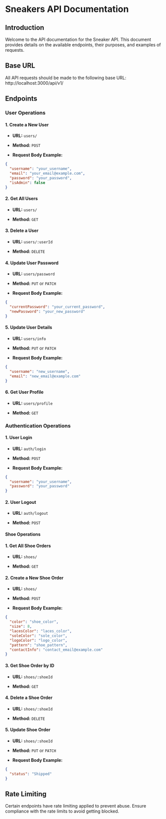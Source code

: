 # Sneakers API Documentation

## Introduction

Welcome to the API documentation for the Sneaker API. This document provides details on the available endpoints, their purposes, and examples of requests.

## Base URL

All API requests should be made to the following base URL:
http://localhost:3000/api/v1/


## Endpoints

### User Operations

#### 1. Create a New User

- **URL:** `users/`

- **Method:** `POST`

- **Request Body Example:**
```json
{
  "username": "your_username",
  "email": "your_email@example.com",
  "password": "your_password",
  "isAdmin": false
}
```

#### 2. Get All Users

- **URL:** `users/`

- **Method:** `GET`

#### 3. Delete a User

- **URL:** `users/:userId`

- **Method:** `DELETE`

#### 4. Update User Password

- **URL:** ``users/password``

- **Method:** ``PUT`` or ``PATCH``

- **Request Body Example:**
```json
{
  "currentPassword": "your_current_password",
  "newPassword": "your_new_password"
}
```

#### 5. Update User Details
- **URL:** ``users/info``

- **Method:** ``PUT`` or ``PATCH``

- **Request Body Example:**
```json
{
  "username": "new_username",
  "email": "new_email@example.com"
}
```
#### 6. Get User Profile

- **URL:** ``users/profile``

- **Method:** ``GET``

### Authentication Operations
#### 1. User Login

- **URL:** ``auth/login``

- **Method:** ``POST``

- **Request Body Example:**
```json
{
  "username": "your_username",
  "password": "your_password"
}
```
#### 2. User Logout

- **URL:** ``auth/logout``

- **Method:** ``POST``

#### Shoe Operations
#### 1. Get All Shoe Orders

- **URL:** ``shoes/``

- **Method:** ``GET``
#### 2. Create a New Shoe Order

- **URL:** ``shoes/``

- **Method:** ``POST``

- **Request Body Example:**
```json
{
  "color": "shoe_color",
  "size": 8,
  "lacesColor": "laces_color",
  "soleColor": "sole_color",
  "logoColor": "logo_color",
  "pattern": "shoe_pattern",
  "contactInfo": "contact_email@example.com"
}
```
#### 3. Get Shoe Order by ID

- **URL:** ``shoes/:shoeId``

- **Method:** ``GET``
#### 4. Delete a Shoe Order

- **URL:** ``shoes/:shoeId``

- **Method:** ``DELETE``
#### 5. Update Shoe Order

- **URL:** ``shoes/:shoeId``

- **Method:** ``PUT`` or ``PATCH``

- **Request Body Example:**
```json
{
  "status": "Shipped"
}
```

## Rate Limiting
Certain endpoints have rate limiting applied to prevent abuse. Ensure compliance with the rate limits to avoid getting blocked.